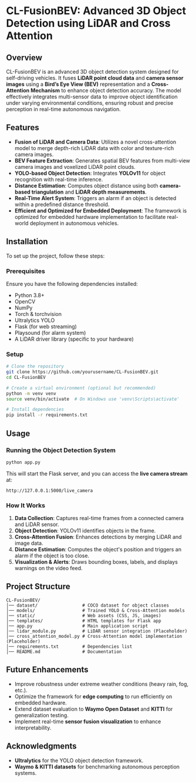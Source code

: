 # CL-FusionBEV: Advanced 3D Object Detection using LiDAR and Cross Attention

## Overview
CL-FusionBEV is an advanced 3D object detection system designed for self-driving vehicles. It fuses **LiDAR point cloud data** and **camera sensor images** using a **Bird’s Eye View (BEV)** representation and a **Cross-Attention Mechanism** to enhance object detection accuracy. The model effectively integrates multi-sensor data to improve object identification under varying environmental conditions, ensuring robust and precise perception in real-time autonomous navigation.

## Features
- **Fusion of LiDAR and Camera Data**: Utilizes a novel cross-attention model to merge depth-rich LiDAR data with color and texture-rich camera images.
- **BEV Feature Extraction**: Generates spatial BEV features from multi-view camera images and voxelized LiDAR point clouds.
- **YOLO-based Object Detection**: Integrates **YOLOv11** for object recognition with real-time inference.
- **Distance Estimation**: Computes object distance using both **camera-based triangulation** and **LiDAR depth measurements**.
- **Real-Time Alert System**: Triggers an alarm if an object is detected within a predefined distance threshold.
- **Efficient and Optimized for Embedded Deployment**: The framework is optimized for embedded hardware implementation to facilitate real-world deployment in autonomous vehicles.

## Installation
To set up the project, follow these steps:

### Prerequisites
Ensure you have the following dependencies installed:
- Python 3.8+
- OpenCV
- NumPy
- Torch & torchvision
- Ultralytics YOLO
- Flask (for web streaming)
- Playsound (for alarm system)
- A LiDAR driver library (specific to your hardware)

### Setup
```sh
# Clone the repository
git clone https://github.com/yourusername/CL-FusionBEV.git
cd CL-FusionBEV

# Create a virtual environment (optional but recommended)
python -m venv venv
source venv/bin/activate  # On Windows use 'venv\Scripts\activate'

# Install dependencies
pip install -r requirements.txt
```

## Usage
### Running the Object Detection System
```sh
python app.py
```
This will start the Flask server, and you can access the **live camera stream** at:
```
http://127.0.0.1:5000/live_camera
```

### How It Works
1. **Data Collection**: Captures real-time frames from a connected camera and LiDAR sensor.
2. **Object Detection**: YOLOv11 identifies objects in the frame.
3. **Cross-Attention Fusion**: Enhances detections by merging LiDAR and image data.
4. **Distance Estimation**: Computes the object's position and triggers an alarm if the object is too close.
5. **Visualization & Alerts**: Draws bounding boxes, labels, and displays warnings on the video feed.

## Project Structure
```
CL-FusionBEV/
│── dataset/                 # COCO dataset for object classes
│── models/                  # Trained YOLO & Cross-Attention models
│── static/                  # Web assets (CSS, JS, images)
│── templates/               # HTML templates for Flask app
│── app.py                   # Main application script
│── lidar_module.py          # LiDAR sensor integration (Placeholder)
│── cross_attention_model.py # Cross-Attention model implementation (Placeholder)
│── requirements.txt         # Dependencies list
│── README.md                # Documentation
```

## Future Enhancements
- Improve robustness under extreme weather conditions (heavy rain, fog, etc.).
- Optimize the framework for **edge computing** to run efficiently on embedded hardware.
- Extend dataset evaluation to **Waymo Open Dataset** and **KITTI** for generalization testing.
- Implement real-time **sensor fusion visualization** to enhance interpretability.

## Acknowledgments
- **Ultralytics** for the YOLO object detection framework.
- **Waymo & KITTI datasets** for benchmarking autonomous perception systems.
